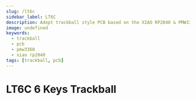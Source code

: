 ```yaml
---
slug: /lt6c
sidebar_label: LT6C
description: Adept trackball style PCB based on the XIAO RP2040 & PMW3360 Sensor
image: undefined
keywords:
  - trackball
  - pcb
  - pmw3360
  - xiao rp2040
tags: [trackball, pcb]
---
```


# LT6C 6 Keys Trackball

